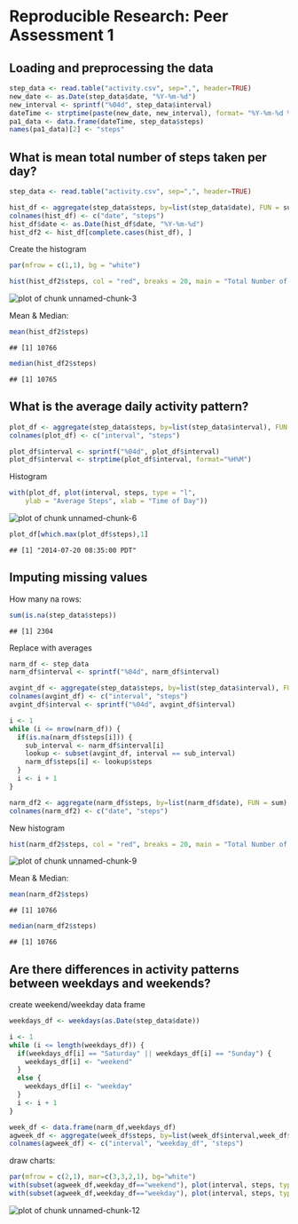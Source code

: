 # Reproducible Research: Peer Assessment 1


## Loading and preprocessing the data


```r
step_data <- read.table("activity.csv", sep=",", header=TRUE)
new_date <- as.Date(step_data$date, "%Y-%m-%d")
new_interval <- sprintf("%04d", step_data$interval)
dateTime <- strptime(paste(new_date, new_interval), format= "%Y-%m-%d %H%M")
pa1_data <- data.frame(dateTime, step_data$steps)
names(pa1_data)[2] <- "steps"
```

## What is mean total number of steps taken per day?


```r
step_data <- read.table("activity.csv", sep=",", header=TRUE)

hist_df <- aggregate(step_data$steps, by=list(step_data$date), FUN = sum)
colnames(hist_df) <- c("date", "steps")
hist_df$date <- as.Date(hist_df$date, "%Y-%m-%d")
hist_df2 <- hist_df[complete.cases(hist_df), ]
```

Create the histogram


```r
par(mfrow = c(1,1), bg = "white")

hist(hist_df2$steps, col = "red", breaks = 20, main = "Total Number of Steps Taken Daily", xlab = "Steps")
```

![plot of chunk unnamed-chunk-3](figure/unnamed-chunk-3.png) 

Mean & Median: 


```r
mean(hist_df2$steps)
```

```
## [1] 10766
```

```r
median(hist_df2$steps)
```

```
## [1] 10765
```



## What is the average daily activity pattern?


```r
plot_df <- aggregate(step_data$steps, by=list(step_data$interval), FUN = mean, na.rm=TRUE)
colnames(plot_df) <- c("interval", "steps")

plot_df$interval <- sprintf("%04d", plot_df$interval)
plot_df$interval <- strptime(plot_df$interval, format="%H%M")
```

Histogram

```r
with(plot_df, plot(interval, steps, type = "l", 
    ylab = "Average Steps", xlab = "Time of Day"))
```

![plot of chunk unnamed-chunk-6](figure/unnamed-chunk-6.png) 

```r
plot_df[which.max(plot_df$steps),1]
```

```
## [1] "2014-07-20 08:35:00 PDT"
```

## Imputing missing values

How many na rows: 

```r
sum(is.na(step_data$steps))
```

```
## [1] 2304
```

Replace with averages


```r
narm_df <- step_data
narm_df$interval <- sprintf("%04d", narm_df$interval)

avgint_df <- aggregate(step_data$steps, by=list(step_data$interval), FUN = mean, na.rm=TRUE)
colnames(avgint_df) <- c("interval", "steps")
avgint_df$interval <- sprintf("%04d", avgint_df$interval)

i <- 1
while (i <= nrow(narm_df)) {
  if(is.na(narm_df$steps[i])) {
    sub_interval <- narm_df$interval[i]
    lookup <- subset(avgint_df, interval == sub_interval)
    narm_df$steps[i] <- lookup$steps
  }
  i <- i + 1
}

narm_df2 <- aggregate(narm_df$steps, by=list(narm_df$date), FUN = sum)
colnames(narm_df2) <- c("date", "steps")
```

New histogram


```r
hist(narm_df2$steps, col = "red", breaks = 20, main = "Total Number of Steps Taken Daily (NA replaced)", xlab = "Steps")
```

![plot of chunk unnamed-chunk-9](figure/unnamed-chunk-9.png) 

Mean & Median:


```r
mean(narm_df2$steps)
```

```
## [1] 10766
```

```r
median(narm_df2$steps)
```

```
## [1] 10766
```

## Are there differences in activity patterns between weekdays and weekends?

create weekend/weekday data frame


```r
weekdays_df <- weekdays(as.Date(step_data$date))

i <- 1
while (i <= length(weekdays_df)) {
  if(weekdays_df[i] == "Saturday" || weekdays_df[i] == "Sunday") {
    weekdays_df[i] <- "weekend"
  }
  else {
    weekdays_df[i] <- "weekday"
  }
  i <- i + 1
}

week_df <- data.frame(narm_df,weekdays_df)
agweek_df <- aggregate(week_df$steps, by=list(week_df$interval,week_df$weekdays_df), FUN = sum, na.rm=TRUE)
colnames(agweek_df) <- c("interval", "weekday_df", "steps")
```

draw charts:


```r
par(mfrow = c(2,1), mar=c(3,3,2,1), bg="white")
with(subset(agweek_df,weekday_df=="weekend"), plot(interval, steps, type="l", main = "weekend", ylab = "avg number of steps", xlab = "interval"))
with(subset(agweek_df,weekday_df=="weekday"), plot(interval, steps, type="l", main = "weekday", ylab = "avg number of steps", xlab = "interval"))
```

![plot of chunk unnamed-chunk-12](figure/unnamed-chunk-12.png) 



